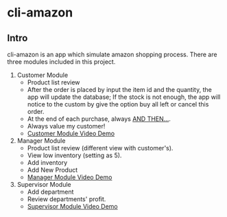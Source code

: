 # cli-amazon

## Intro

cli-amazon is an app which simulate amazon shopping process. There are three modules included in this project.

1. Customer Module
   - Product list review
   - After the order is placed by input the item id and the quantity, the app will update the database; If the stock is not enough, the app will notice to the custom by give the option buy all left or cancel this order.
   - At the end of each purchase, always [AND THEN...](https://youtu.be/CkdyU_eUm1U).
   - Always value my customer!
   - [Customer Module Video Demo](https://youtu.be/eAmJw1aRfY4)
2. Manager Module
   - Product list review (different view with customer's).
   - View low inventory (setting as 5).
   - Add inventory
   - Add New Product
   - [Manager Module Video Demo](https://youtu.be/5Ean6OE1iAQ)
3. Supervisor Module
   - Add department
   - Review departments' profit.
   - [Supervisor Module Video Demo](https://youtu.be/tyW2gpXUpT8)

